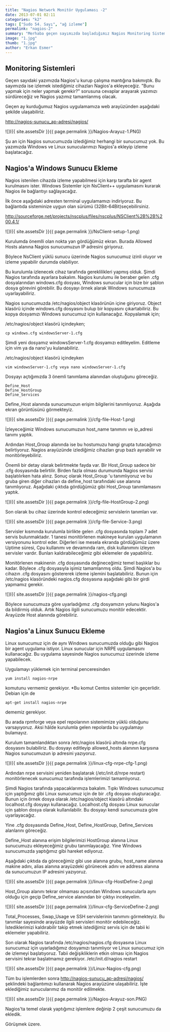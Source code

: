 ```yaml
---
title: "Nagios Network Monitör Uygulaması -2"
date: 2013-07-01 02:11
categories: "k2"
tags: ["Sudo 54. Sayı", "ağ izleme"]
permalink: "nagios-2"
summary: "Merhaba geçen sayımızda başladığımız Nagios Monitoring Sistemi yazımıza 2. bölümüyle devam ediyoruz."
image: "1.jpg"
thumb: "1.jpg"
author: "Erkan Esmer"
---
```

## Monitoring Sistemleri

Geçen sayıdaki yazımızda Nagios'u kurup çalışma mantığına bakmıştık. Bu sayımızda ise izlemek istediğimiz cihazları Nagios'a ekleyeceğiz. "Bunu yapmak için neler yapmak gerekir?" sorusuna cevaplar arayarak yazımızı sürdüreceğiz ve Nagios yazımız tamamlanmış olacak.

Geçen ay kurduğumuz Nagios uygulamamıza web arayüzünden aşağıdaki şekilde ulaşabiliriz.

<http://nagios-sunucu_ap-adresi/nagios/>


![]({{ site.assetsDir }}{{ page.permalink }}/Nagios-Arayuz-1.PNG)


Şu an için Nagios sunucumuzda izlediğimiz herhangi bir sunucumuz yok. Bu yazımızda Windows ve Linux sunucularımızı Nagios'a ekleyip izleme başlatacağız.

## Nagios'a Windows Sunucu Ekleme

Nagios istenilen cihazda izleme yapabilmesi için karşı tarafta bir agent kurulmasını ister. Windows Sistemler için NsClient++ uygulamasını kurarak Nagios ile bağlantıyı sağlayacağız.

İlk önce aşağıdaki adresten terminal uygulamamızı indiriyoruz. Bu bağlantıda sisteminize uygun olan sürümü (32Bit-64Bit)seçebilirsiniz.

<http://sourceforge.net/projects/nscplus/files/nscplus/NSClient%2B%2B%200.4.1/>


![]({{ site.assetsDir }}{{ page.permalink }}/NsClient-setup-1.png)


Kurulumda önemlli olan nokta yan gördüğümüz ekran. Burada Allowed Hosts alanına Nagios sunucumuzun IP adresini giriyoruz.

Böylece NsClient yüklü sunucu üzerinde Nagios sunucumuz izinli oluyor ve izleme yapabilir durumda olabiliyor.


Bu kurulumla izlenecek cihaz tarafında gereklilikleri yapmış olduk.
Şimdi Nagios tarafında ayarlara bakalım.
Nagios kurulumu ile beraber gelen .cfg dosyalarından windows.cfg dosyası, Windows sunucular için bize bir şablon dosya görevini görebilir. Bu dosyayı örnek alarak Windows sunucumuza uyarlayabiliriz.

Nagios sunucumuzda /etc/nagios/object klasörünün içine giriyoruz. Object klasörü içinde windows.cfg dosyasını bulup bir kopyasını çıkartabiliriz. Bu kopya dosyamızı Windows sunucumuz için kullanacağız. Kopyalamak için;

/etc/nagios/object klasörü içindeyken;

```
cp windows.cfg windowsServer-1.cfg
```

Şimdi yeni dosyamız windowsServer-1.cfg dosyamızı editleyelim. Editleme için vim ya da nano'yu kulanabiliriz.

/etc/nagios/object klasörü içindeyken

```
vim windowsServer-1.cfg veya nano windowsServer-1.cfg
```

Dosyayı açtığımızda 3 önemli tanımlama alanından oluştuğunu göreceğiz.

```
Define_Host
Define_HostGroup
Define_Services
```

Define_Host alanında sunucumuzun erişim bilgilerini tanımlıyoruz. Aşağıda ekran görüntüsünü görmekteyiz.


![]({{ site.assetsDir }}{{ page.permalink }}/cfg-file-Host-1.png)



İzleyeceğimiz Windows sunucumuzun host_name tanımını ve ip_adresi tanımı yaptık.

Ardından Host_Group alanında ise bu hostumuzu hangi grupta tutacağımızı belirtiyoruz.
Nagios arayüzünde izlediğimiz cihazları grup bazlı ayırabilir ve monitörleyebiliriz.

Önemli bir detay olarak belirtmekte fayda var. Bir Host_Group sadece bir .cfg dosyasında belirtilir. Birden fazla olması durumunda Nagios servisi başlatılırken hata alırız. Sonuç olarak Host_Group 'u tanımlıyoruz ve bu gruba giren diğer cihazları da define_host tarafındaki use alanına tanımlıyoruz. Aşağıdaki çıktıda gördüğümüz gibi Host_Group tanımlamasını yaptık.


![]({{ site.assetsDir }}{{ page.permalink }}/cfg-file-HostGroup-2.png)


Son olarak bu cihaz üzerinde kontrol edeceğimiz servislerin tanımları var.


![]({{ site.assetsDir }}{{ page.permalink }}/cfg-file-Service-3.png)


Servisler kısmında kurulumla birlikte gelen .cfg dosyasında toplam 7 adet servis bulunmaktadır. 1 tanesi monitörlenen makineye kurulan uygulamanın versiyonunu kontrol eder. Diğerleri ise mesela ekranda gördüğümüz üzere Uptime süresi, Cpu kullanımı ve devamında  ram, disk kullanımını izleyen servisler vardır. Bunları kaldırabileceğimiz gibi eklemeler de yapabiliriz.

Monitörlenen makinenin .cfg dosyasında değineceğimiz temel başlıklar bu kadar. Böylece .cfg dosyasıyla işimiz tamamlanmış oldu. Şimdi Nagios'a bu cihazın .cfg dosyasını göstererek izleme işlemini başlatabiliriz.
Bunun için /etc/nagios klasöründeki nagios.cfg dosyasına aşağıdaki gibi bir girdi yapmamız gerekir.


![]({{ site.assetsDir }}{{ page.permalink }}/nagios-cfg.png)



Böylece sunucumuza göre uyarladığımız .cfg dosyamızın yolunu Nagios'a da bildirmiş olduk. Artık Nagios ilgili sunucumuzu monitör edecektir. Arayüzde Host alanında görebiliriz.

## Nagios'a Linux Sunucu Ekleme
Linux sunucumuz için de aynı Windows sunucumuzda olduğu gibi Nagios bir agent uygulama istiyor. Linux sunucular için NRPE uygulamasını kullanacağız. Bu uygulama sayesinde Nagios sunucumuz üzerinde izleme yapabilecek.

Uygulamayı yüklemek için terminal penceresinden
```
yum install nagios-nrpe
```
komutunu vermemiz gerekiyor. \*Bu komut Centos sistemler için geçerlidir. Debian için de
```
apt-get install nagios-nrpe
```
dememiz gerekiyor.

Bu arada rpmforge veya epel repolarının sistemimize yüklü olduğunu varsayıyoruz. Aksi hâlde kurulumla gelen repolarda bu uygulamayı bulamayız.

Kurulum tamamlandıktan sonra /etc/nagios klasörü altında nrpe.cfg dosyasını bulabiliriz. Bu dosyayı editleyip allowed_hosts alanının karşısına Nagios sunucumuzun ip adresini yazıyoruz.


![]({{ site.assetsDir }}{{ page.permalink }}/linux-cfg-nrpe-cfg-1.png)


Ardından nrpe servisini yeniden başlatarak (/etc/init.d/nrpe restart) monitörlenecek sunucumuz tarafında işlemlerimizi tamamlıyoruz.

Şimdi Nagios tarafında yapacaklarımıza bakalım. Tıpkı Windows sunucumuz için yaptığımız gibi Linux sunucumuz için de bir .cfg dosyası oluşturacağız. Bunun için örnek dosya olarak /etc/nagios/object klasörü altındaki localhost.cfg dosyayı kullanacağız. Localhost.cfg dosyası Linux sunucular için şablon dosya olarak kullanılabilir. Bu dosyayı kendi sunucumuza göre uyarlayacağız.

Yine .cfg dosyasında Define_Host, Define_HostGroup, Define_Services alanlarını göreceğiz.

Define_Host alanına erişim bilgilerimizi HostGroup alanına Linux sunucumuzu ekleyeceğimiz grubu tanımlayacağız. Yine Windows sunucumuzda yaptığımız gibi hareket ediyoruz.

Aşağıdaki çıktıda da göreceğimiz gibi use alanına grubu, host_name alanına makine adını, alias alanına arayüzdeki görünecek adını ve address alanına da sunucumuzun IP adresini yazıyoruz.


![]({{ site.assetsDir }}{{ page.permalink }}/linux-cfg-HostDefine-2.png)



Host_Group alanını tekrar olmaması açısından Windows sunucularla aynı olduğu için geçip Define_service alanından bir çıktıyı inceleyelim.



![]({{ site.assetsDir }}{{ page.permalink }}/linux-cfg-ServiceDefine-2.png)





Total_Processes, Swap_Usage ve SSH servislerinin tanımını görmekteyiz. Bu tanımlar sayesinde arayüzde ilgili servisleri monitör edebileceğiz. İstediklerimizi kaldırabilir takip etmek istediğimiz servis için de tabii ki eklemeler yapabiliriz.

Son olarak Nagios tarafında /etc/nagios/nagios.cfg dosyasına Linux sunucumuz için uyarladığımız dosyamızı tanımlıyor ve Linux sunucumuz için de izlemeyi başlatıyoruz. Tabii değişikliklerin etkin olması için Nagios servisini tekrar başlatmamız gerekiyor. /etc/init.d/nagios restart


![]({{ site.assetsDir }}{{ page.permalink }}/Linux-Nagios-cfg.png)



Tüm bu işlemlerden sonra <http://nagios-sunucu_ap-adresi/nagios/> şeklindeki bağlantımızı kullanarak Nagios arayüzüne ulaşabiliriz. İşte eklediğimiz sunucularımız da monitör edilmekte.


![]({{ site.assetsDir }}{{ page.permalink }}/Nagios-Arayuz-son.PNG)



Nagios'ta temel olarak yaptığımız işlemlere değinip 2 çeşit sunucumuzu da ekledik.

Görüşmek üzere.
